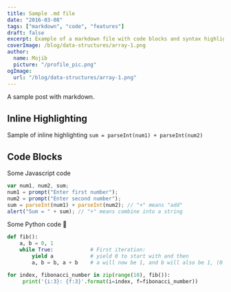 ```yaml
---
title: Sample .md file
date: "2016-03-08"
tags: ["markdown", "code", "features"]
draft: false
excerpt: Example of a markdown file with code blocks and syntax highlighting
coverImage: /blog/data-structures/array-1.png
author:
  name: Mojib
  picture: "/profile_pic.png"
ogImage:
  url: "/blog/data-structures/array-1.png"
---
```


A sample post with markdown.

## Inline Highlighting

Sample of inline highlighting `sum = parseInt(num1) + parseInt(num2)`

## Code Blocks

Some Javascript code

```javascript
var num1, num2, sum;
num1 = prompt("Enter first number");
num2 = prompt("Enter second number");
sum = parseInt(num1) + parseInt(num2); // "+" means "add"
alert("Sum = " + sum); // "+" means combine into a string
```

Some Python code 🐍

```python
def fib():
    a, b = 0, 1
    while True:            # First iteration:
        yield a            # yield 0 to start with and then
        a, b = b, a + b    # a will now be 1, and b will also be 1, (0 + 1)

for index, fibonacci_number in zip(range(10), fib()):
     print('{i:3}: {f:3}'.format(i=index, f=fibonacci_number))
```
